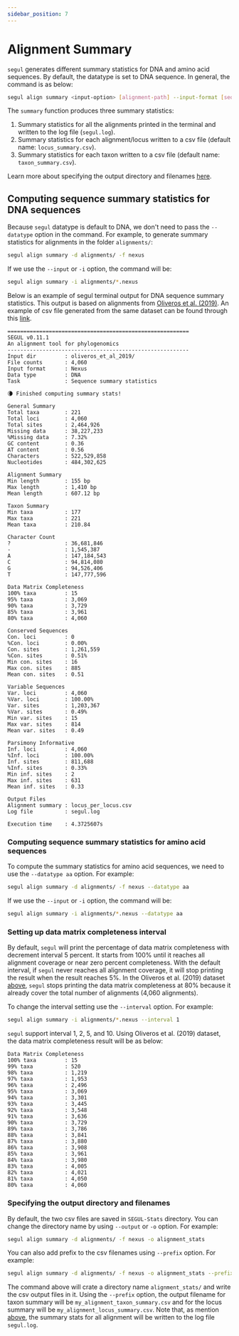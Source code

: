 ```yaml
---
sidebar_position: 7
---
```


# Alignment Summary

`segul` generates different summary statistics for DNA and amino acid sequences. By default, the datatype is set to DNA sequence. In general, the command is as below:

```Bash
segul align summary <input-option> [alignment-path] --input-format [sequence-format-keyword] --datatype [datatype]
```

The `summary` function produces three summary statistics:

1. Summary statistics for all the alignments printed in the terminal and written to the log file (`segul.log`).
2. Summary statistics for each alignment/locus written to a csv file (default name: `locus_summary.csv`).
3. Summary statistics for each taxon written to a csv file (default name: `taxon_summary.csv`).

Learn more about specifying the output directory and filenames [here](./summary#specifying-the-output-directory-and-filenames).

## Computing sequence summary statistics for DNA sequences

Because `segul` datatype is default to DNA, we don't need to pass the `--datatype` option in the command. For example, to generate summary statistics for alignments in the folder `alignments/`:

```Bash
segul align summary -d alignments/ -f nexus
```

If we use the `--input` or `-i` option, the command will be:

```Bash
segul align summary -i alignments/*.nexus
```

Below is an example of segul terminal output for DNA sequence summary statistics. This output is based on alignments from [Oliveros et al. (2019)](https://www.pnas.org/content/116/16/7916.short). An example of csv file generated from the same dataset can be found through this [link](https://github.com/hhandika/segul/blob/main/examples/SEGUL-Stats_per_locus_DNA_sample_file.csv).

```Text
=========================================================
SEGUL v0.11.1
An alignment tool for phylogenomics
---------------------------------------------------------
Input dir         : oliveros_et_al_2019/
File counts       : 4,060
Input format      : Nexus
Data type         : DNA
Task              : Sequence summary statistics

🌘 Finished computing summary stats!

General Summary
Total taxa        : 221
Total loci        : 4,060
Total sites       : 2,464,926
Missing data      : 38,227,233
%Missing data     : 7.32%
GC content        : 0.36
AT content        : 0.56
Characters        : 522,529,858
Nucleotides       : 484,302,625

Alignment Summary
Min length        : 155 bp
Max length        : 1,410 bp
Mean length       : 607.12 bp

Taxon Summary
Min taxa          : 177
Max taxa          : 221
Mean taxa         : 210.84

Character Count
?                 : 36,681,846
-                 : 1,545,387
A                 : 147,184,543
C                 : 94,814,080
G                 : 94,526,406
T                 : 147,777,596

Data Matrix Completeness
100% taxa         : 15
95% taxa          : 3,069
90% taxa          : 3,729
85% taxa          : 3,961
80% taxa          : 4,060

Conserved Sequences
Con. loci         : 0
%Con. loci        : 0.00%
Con. sites        : 1,261,559
%Con. sites       : 0.51%
Min con. sites    : 16
Max con. sites    : 885
Mean con. sites   : 0.51

Variable Sequences
Var. loci         : 4,060
%Var. loci        : 100.00%
Var. sites        : 1,203,367
%Var. sites       : 0.49%
Min var. sites    : 15
Max var. sites    : 814
Mean var. sites   : 0.49

Parsimony Informative
Inf. loci         : 4,060
%Inf. loci        : 100.00%
Inf. sites        : 811,688
%Inf. sites       : 0.33%
Min inf. sites    : 2
Max inf. sites    : 631
Mean inf. sites   : 0.33

Output Files
Alignment summary : locus_per_locus.csv
Log file          : segul.log

Execution time    : 4.3725607s
```

### Computing sequence summary statistics for amino acid sequences

To compute the summary statistics for amino acid sequences, we need to use the `--datatype aa` option. For example:

```Bash
segul align summary -d alignments/ -f nexus --datatype aa
```

If we use the `--input` or `-i` option, the command will be:

```Bash
segul align summary -i alignments/*.nexus --datatype aa
```

### Setting up data matrix completeness interval

By default, `segul` will print the percentage of data matrix completeness with decrement interval 5 percent. It starts from 100% until it reaches all alignment coverage or near zero percent completeness. With the default interval, if `segul` never reaches all alignment coverage, it will stop printing the result when the result reaches 5%. In the Oliveros et al. (2019) dataset [above](./summary#computing-sequence-summary-statistics-for-dna-sequences), `segul` stops printing the data matrix completeness at 80% because it already cover the total number of alignments (4,060 alignments).

To change the interval setting use the `--interval` option. For example:

```Bash
segul align summary -i alignments/*.nexus --interval 1
```

`segul` support interval 1, 2, 5, and 10. Using Oliveros et al. (2019) dataset, the data matrix completeness result will be as below:

```Text
Data Matrix Completeness
100% taxa         : 15
99% taxa          : 520
98% taxa          : 1,219
97% taxa          : 1,953
96% taxa          : 2,496
95% taxa          : 3,069
94% taxa          : 3,301
93% taxa          : 3,445
92% taxa          : 3,548
91% taxa          : 3,636
90% taxa          : 3,729
89% taxa          : 3,786
88% taxa          : 3,841
87% taxa          : 3,880
86% taxa          : 3,908
85% taxa          : 3,961
84% taxa          : 3,980
83% taxa          : 4,005
82% taxa          : 4,021
81% taxa          : 4,050
80% taxa          : 4,060
```

### Specifying the output directory and filenames

By default, the two csv files are saved in `SEGUL-Stats` directory. You can change the directory name by using `--output` or `-o` option. For example:

```Bash
segul align summary -d alignments/ -f nexus -o alignment_stats
```

You can also add prefix to the csv filenames using `--prefix` option. For example:

```Bash
segul align summary -d alignments/ -f nexus -o alignment_stats --prefix my_alignment
```

The command above will crate a directory name `alignment_stats/` and write the csv output files in it. Using the `--prefix` option, the output filename for taxon summary will be `my_alignment_taxon_summary.csv` and for the locus summary will be `my_alignment_locus_summary.csv`. Note that, as mention [above](./summary#computing-sequence-summary-statistics-for-dna-sequences), the summary stats for all alignment will be written to the log file `segul.log`.
